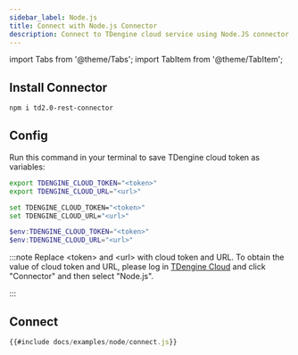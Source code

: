 ```yaml
---
sidebar_label: Node.js
title: Connect with Node.js Connector
description: Connect to TDengine cloud service using Node.JS connector
---
```

<!-- exclude -->
import Tabs from '@theme/Tabs';
import TabItem from '@theme/TabItem';
<!-- exclude-end -->
## Install Connector

```bash
npm i td2.0-rest-connector
```
## Config

Run this command in your terminal to save TDengine cloud token as variables:

<Tabs defaultValue="bash">
<TabItem value="bash" label="Bash">

```bash
export TDENGINE_CLOUD_TOKEN="<token>"
export TDENGINE_CLOUD_URL="<url>"
```

</TabItem>
<TabItem value="cmd" label="CMD">

```bash
set TDENGINE_CLOUD_TOKEN="<token>"
set TDENGINE_CLOUD_URL="<url>"
```

</TabItem>
<TabItem value="powershell" label="Powershell">

```powershell
$env:TDENGINE_CLOUD_TOKEN="<token>"
$env:TDENGINE_CLOUD_URL="<url>"
```

</TabItem>
</Tabs>


<!-- exclude -->
:::note
Replace  <token\> and <url\> with cloud token and URL.
To obtain the value of cloud token and URL, please log in [TDengine Cloud](https://cloud.tdengine.com) and click "Connector" and then select "Node.js".

:::
<!-- exclude-end -->

## Connect

```javascript
{{#include docs/examples/node/connect.js}}
```